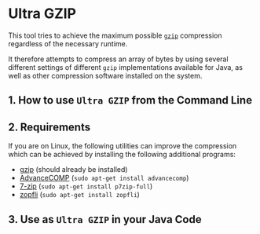 # Ultra GZIP

This tool tries to achieve the maximum possible [`gzip`](https://en.wikipedia.org/wiki/Gzip) compression regardless of the necessary runtime.

It therefore attempts to compress an array of bytes by using several different settings of different `gzip` implementations available
for Java, as well as other compression software installed on the system.


## 1. How to use `Ultra GZIP` from the Command Line

## 2. Requirements

If you are on Linux, the following utilities can improve the compression which can be achieved by
installing the following additional programs:

* [gzip](https://en.wikipedia.org/wiki/Gzip) (should already be installed)
* [AdvanceCOMP](https://en.wikipedia.org/wiki/AdvanceCOMP) (`sudo apt-get install advancecomp`)
* [7-zip](http://www.7-zip.org/) (`sudo apt-get install p7zip-full`)
* [zopfli](https://en.wikipedia.org/wiki/Zopfli) (`sudo apt-get install zopfli`)


## 3. Use as `Ultra GZIP` in your Java Code